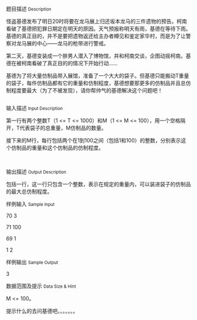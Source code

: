 <div class="panel panel-default">
<div class="area-title">
<span>
题目描述
<small>Description</small>
</span></div>
<div class="panel-body">

<p><span style="">怪盗基德发布了明日20时将要在龙马展上归还坂本龙马的三件遗物的预告。柯南看破了基德把犯罪日期定在明天的原因。天气预报称明天有雨，基德在等待下雨。基德的真正目的，并不是要把遗物返还给主办者樽见和鉴定家华村，而是为了让警察对龙马展的中心——龙马的枪带进行警戒。</span></p><p><span style="">第二天，基德变装成一个胖男人潜入了博物馆，并和柯南交谈，企图动摇柯南。基德在被柯南看破了真正目的的情况下开始行动……</span></p><p><span style="">基德为了将大量仿制品带入展馆，准备了一个大大的袋子。但基德只能搬动T重量的袋子，每件仿制品都有它的重量和仿制程度，基德想要那更多的仿制品并且总仿制程度要最大（为了不被发现），请你帮帅气的基德解决这个问题吧！</span></p><p><img src="/source/codevs/codevs-5156/img/aHR0cDovL3d3dy5qb3lvaS5jbi9wcm9ibGVtL2NvZGV2cy01MTU2L2h0dHA6Ly9jb2RldnMuY24vbWVkaWEvMTQwNDA0MjgxMTgzMl9taWRkbGVfMjAxNjA3MTcxMTAyMDRfNjE3LmpwZw==.jpg" title=""></p>

</div>
</div>

<div class="panel panel-default">
<div class="area-title">
<span>
输入描述
<small>Input Description</small>
</span></div>
<div class="panel-body">
<p><span style="">第一行有两个整数T（1 &lt;= T &lt;= 1000）和M（1 &lt;= M &lt;= 100），用一个空格隔开，T代表袋子的总重量，M仿制品的数量。</span></p><p><span style="">接下来的M行，每行包括两个在1到100之间（包括1和100）的整数，分别表示这个仿制品的重量和这个仿制品的仿制程度。</span></p><p><br></p>

</div>
</div>
<div  class="panel panel-default">
<div class="area-title">
<span>
输出描述
<small>Output Description</small>
</span></div>
<div class="panel-body">

<p><span style="font-size: 10.5pt; font-family: 宋体;">包括一行，这一行只包含一个整数，表示在规定的重量内，可以装进袋子的仿制品的最大总仿制程度。</span></p>

</div>
</div>


<div class="panel panel-default">
<div class="area-title">
<span>
样例输入
<small>Sample Input</small>
</span></div>
<div class="panel-body">
<p><span style="">70 3</span></p><p><span style="">71 100</span></p><p><span style="">69 1</span></p><p><span style="">1 2</span></p>

</div>
</div>

<div class="panel panel-default">
<div class="area-title">
<span>
样例输出
<small>Sample Output</small>
</span></div>
<div class="panel-body">
<p><span style="">3</span></p>

</div>
</div>

<div class="panel panel-default">
<div class="area-title">
<span>
数据范围及提示
<small>Data Size & Hint</small>
</span></div>
<div class="panel-body">
<p><span style="">M &lt;= 100</span><span style="">。</span></p><p><span style="">提示什么的去问基德吧。。。。。。。</span></p>
</div>
</div>